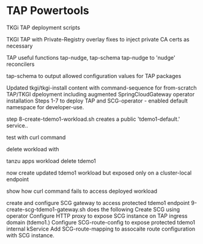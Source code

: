 # TAP Powertools


TKGi TAP deployment scripts

TKGI TAP with Private-Registry overlay fixes to inject private CA certs as necessary

TAP useful functions tap-nudge, tap-schema
  tap-nudge to 'nudge' reconcilers
  
  tap-schema to output allowed configuration values for TAP packages


Updated tkgi/tkgi-install content with command-sequence for from-scratch TAP/TKGI dpeloyment including augmented SpringCloudGateway operator installation
Steps 1-7 to deploy TAP and SCG-operator - enabled default namespace for developer-use.

step 8-create-tdemo1-workload.sh creates a public 'tdemo1-default.<tap-ingress-domain>' service.. 

test with curl command

delete workload with 

tanzu apps workload delete tdemo1

now create updated tdemo1 workload but exposed only on a cluster-local endpoint

show how curl command fails to access deployed workload

create and configure SCG gateway to access protected tdemo1 endpoint
 9-create-scg-tdemo1-gateway.sh does the following
	Create SCG using operator
	Configure HTTP proxy to expose SCG instance on TAP ingress domain (tdemo1.<ingress domain>)
	Configure SCG-route-config to expose protected tdemo1 internal kService
	Add SCG-route-mapping to assocaite route configuration with SCG instance.


